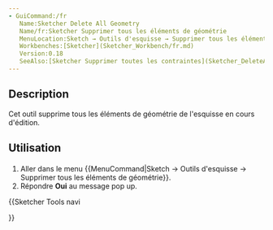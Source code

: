 ```yaml
---
- GuiCommand:/fr
   Name:Sketcher Delete All Geometry
   Name/fr:Sketcher Supprimer tous les éléments de géométrie
   MenuLocation:Sketch → Outils d'esquisse → Supprimer tous les éléments de géométrie
   Workbenches:[Sketcher](Sketcher_Workbench/fr.md)
   Version:0.18
   SeeAlso:[Sketcher Supprimer toutes les contraintes](Sketcher_DeleteAllConstraints/fr.md)
---
```


## Description

Cet outil supprime tous les éléments de géométrie de l\'esquisse en cours d\'édition.

## Utilisation

1.  Aller dans le menu {{MenuCommand|Sketch → Outils d'esquisse → <img src=images/Sketcher_DeleteAllGeometry.svg style="width:16px"> Supprimer tous les éléments de géométrie}}.
2.  Répondre **Oui** au message pop up.





{{Sketcher Tools navi

}}  
